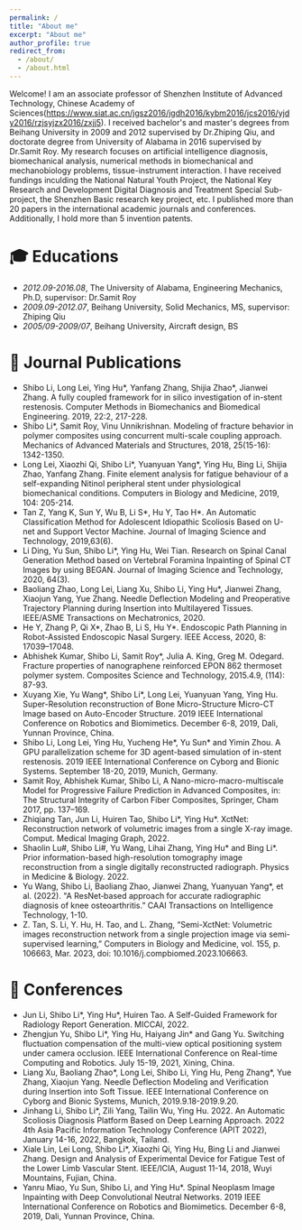 ```yaml
---
permalink: /
title: "About me"
excerpt: "About me"
author_profile: true
redirect_from: 
  - /about/
  - /about.html
---
```


Welcome! I am an associate professor of Shenzhen Institute of Advanced Technology, Chinese Academy of Sciences(https://www.siat.ac.cn/jgsz2016/jgdh2016/kybm2016/jcs2016/yjdy2016/rzjsyjzx2016/zxjj5). I received bachelor's and master's degrees from Beihang University in 2009 and 2012 supervised by Dr.Zhiping Qiu, and doctorate degree from University of Alabama in 2016 supervised by Dr.Samit Roy. 
My research focuses on artificial intelligence diagnosis, biomechanical analysis, numerical methods in biomechanical and mechanobiology problems, tissue-instrument interaction. I have received fundings inculding the National Natural Youth Project, the National Key Research and Development Digital Diagnosis and Treatment Special Sub-project, the Shenzhen Basic research key project, etc. I published more than 20 papers in the international academic journals and conferences. Additionally, I hold more than 5 invention patents.

<span class='anchor' id='-xl'></span>

# 🎓 Educations
- *2012.09-2016.08*, The University of Alabama, Engineering Mechanics, Ph.D, supervisor: Dr.Samit Roy
- *2009.09-2012.07*, Beihang University, Solid Mechanics, MS, supervisor: Zhiping Qiu
- *2005/09-2009/07*, Beihang University, Aircraft design, BS
 
<span class='anchor' id='-lwzl'></span>

# 📝 Journal Publications


- Shibo Li, Long Lei, Ying Hu*, Yanfang Zhang, Shijia Zhao*, Jianwei Zhang. A fully coupled framework for in silico investigation of in-stent restenosis. Computer Methods in Biomechanics and Biomedical Engineering. 2019, 22:2, 217-228.
- Shibo Li*, Samit Roy, Vinu Unnikrishnan. Modeling of fracture behavior in polymer composites using concurrent multi-scale coupling approach. Mechanics of Advanced Materials and Structures, 2018, 25(15-16): 1342-1350.
- Long Lei, Xiaozhi Qi, Shibo Li*, Yuanyuan Yang*, Ying Hu, Bing Li, Shijia Zhao, Yanfang Zhang. Finite element analysis for fatigue behaviour of a self-expanding Nitinol peripheral stent under physiological biomechanical conditions. Computers in Biology and Medicine, 2019, 104: 205-214. 
- Tan Z, Yang K, Sun Y, Wu B, Li S*, Hu Y, Tao H*. An Automatic Classification Method for Adolescent Idiopathic Scoliosis Based on U-net and Support Vector Machine. Journal of Imaging Science and Technology, 2019,63(6). 
- Li Ding, Yu Sun, Shibo Li*, Ying Hu, Wei Tian. Research on Spinal Canal Generation Method based on Vertebral Foramina Inpainting of Spinal CT Images by using BEGAN. Journal of Imaging Science and Technology, 2020, 64(3). 
- Baoliang Zhao, Long Lei, Liang Xu, Shibo Li, Ying Hu*, Jianwei Zhang, Xiaojun Yang, Yue Zhang. Needle Deflection Modeling and Preoperative Trajectory Planning during Insertion into Multilayered Tissues. IEEE/ASME Transactions on Mechatronics, 2020. 
- He Y, Zhang P, Qi X*, Zhao B, Li S, Hu Y*. Endoscopic Path Planning in Robot-Assisted Endoscopic Nasal Surgery. IEEE Access, 2020, 8: 17039–17048.
- Abhishek Kumar, Shibo Li, Samit Roy*, Julia A. King, Greg M. Odegard. Fracture properties of nanographene reinforced EPON 862 thermoset polymer system. Composites Science and Technology, 2015.4.9, (114): 87-93.
- Xuyang Xie, Yu Wang*, Shibo Li*, Long Lei, Yuanyuan Yang, Ying Hu. Super-Resolution reconstruction of Bone Micro-Structure Micro-CT Image based on Auto-Encoder Structure. 2019 IEEE International Conference on Robotics and Biomimetics. December 6-8, 2019, Dali, Yunnan Province, China.
- Shibo Li, Long Lei, Ying Hu, Yucheng He*, Yu Sun* and Yimin Zhou. A GPU parallelization scheme for 3D agent-based simulation of in-stent restenosis. 2019 IEEE International Conference on Cyborg and Bionic Systems. September 18-20, 2019, Munich, Germany.
- Samit Roy, Abhishek Kumar, Shibo Li, A Nano-micro-macro-multiscale Model for Progressive Failure Prediction in Advanced Composites, in: The Structural Integrity of Carbon Fiber Composites, Springer, Cham 2017, pp. 137–169.
- Zhiqiang Tan, Jun Li, Huiren Tao, Shibo Li*, Ying Hu*. XctNet: Reconstruction network of volumetric images from a single X-ray image. Comput. Medical Imaging Graph, 2022.
- Shaolin Lu#, Shibo Li#, Yu Wang, Lihai Zhang, Ying Hu* and Bing Li*. Prior information-based high-resolution tomography image reconstruction from a single digitally reconstructed radiograph. Physics in Medicine & Biology. 2022.
- Yu Wang, Shibo Li, Baoliang Zhao, Jianwei Zhang, Yuanyuan Yang*, et al. (2022). "A ResNet‐based approach for accurate radiographic diagnosis of knee osteoarthritis.” CAAI Transactions on Intelligence Technology, 1-10.
- Z. Tan, S. Li, Y. Hu, H. Tao, and L. Zhang, “Semi-XctNet: Volumetric images reconstruction network from a single projection image via semi-supervised learning,” Computers in Biology and Medicine, vol. 155, p. 106663, Mar. 2023, doi: 10.1016/j.compbiomed.2023.106663.
 
# 💬 Conferences

- Jun Li, Shibo Li*, Ying Hu*, Huiren Tao. A Self-Guided Framework for Radiology Report Generation. MICCAI, 2022.
- Zhengjun Yu, Shibo Li*, Ying Hu, Haiyang Jin* and Gang Yu. Switching fluctuation compensation of the multi-view optical positioning system under camera occlusion. IEEE International Conference on Real-time Computing and Robotics. July 15-19, 2021, Xining, China.
- Liang Xu, Baoliang Zhao*, Long Lei, Shibo Li, Ying Hu, Peng Zhang*, Yue Zhang, Xiaojun Yang. Needle Deflection Modeling and Verification during Insertion into Soft Tissue. IEEE International Conference on Cyborg and Bionic Systems, Munich, 2019.9.18-2019.9.20.
- Jinhang  Li, Shibo Li*, Zili Yang, Tailin Wu, Ying Hu. 2022. An Automatic Scoliosis Diagnosis Platform Based on Deep Learning Approach. 2022 4th Asia Pacific Information Technology Conference (APIT 2022), January 14-16, 2022, Bangkok, Tailand.
- Xiale Lin, Lei Long, Shibo Li*, Xiaozhi Qi, Ying Hu, Bing Li and Jianwei Zhang. Design and Analysis of Experimental Device for Fatigue Test of the Lower Limb Vascular Stent. IEEE/ICIA, August 11-14, 2018, Wuyi Mountains, Fujian, China.
- Yanru Miao, Yu Sun, Shibo Li, and Ying Hu*. Spinal Neoplasm Image Inpainting with Deep Convolutional Neutral Networks. 2019 IEEE International Conference on Robotics and Biomimetics. December 6-8, 2019, Dali, Yunnan Province, China.

<span class='anchor' id='-ryjx'></span>


<!-- I am also an affiliated researcher with the [Data-driven Analysis of Peace Project](https://dapp-lab.org)
and a research collaborator with the 
[Research on International Policy Implementation Lab](https://bridgingthegapproject.org/ripil).

I earned my Ph.D in Political Science from the
[University *of* North Carolina *at* Chapel Hill](https://www.unc.edu) and my
B.A. in Political Science from [Haverford College](https://www.haverford.edu).
My academic work has been [published](publications) or is forthcoming in
*International Studies Quarterly*, *Conflict Management and Peace Science*,
*Political Science Research and Methods*, and *PS: Political Science & Politics*,
among other outlets. This [research](research) explores the causes and
consequences of political violence using a broad variety of methods such as
latent variable models, geospatial analysis, and big data. While primarily
focused on civil conflict, it also examines contentious political phenomena
including terrorism and economic statecraft, and develops new measures of
institutions in international relations. I have [teaching](teaching) experience
in both quantitative methodology and international relations, and am a certified
instructor with [The Carpentries](https://carpentries.org). -->
